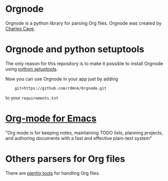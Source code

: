 # Orgnode
Orgnode is a python library for parsing Org files. Orgnode was
created by [Charles Cave](http://members.optusnet.com.au/~charles57/GTD/orgnode.html).

# Orgnode and python setuptools
The only reason for this repository is to make it possible to install
Orgnode using [python setuptools](https://setuptools.readthedocs.io/en/latest/index.html).

Now you can use Orgnode in your app just by adding 
```
	git+https://github.com/rdmnk/Orgnode.git 
```
to your `requirements.txt`

# [Org-mode for Emacs](http://orgmode.org)
"Org mode is for keeping notes, maintaining TODO lists, planning
projects, and authoring documents with a fast and effective plain-text
system"

# Others parsers for Org files
There are [plently tools](http://orgmode.org/worg/org-tools/index.html) for handling Org files. 
